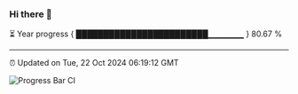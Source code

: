 ### Hi there 👋

⏳ Year progress { ████████████████████████▁▁▁▁▁▁ } 80.67 %

---

⏰ Updated on Tue, 22 Oct 2024 06:19:12 GMT

![Progress Bar CI](https://github.com/liununu/liununu/workflows/Progress%20Bar%20CI/badge.svg)
